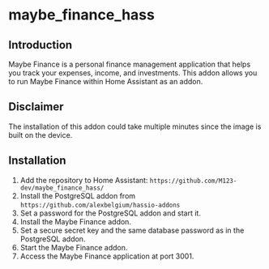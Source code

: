 # maybe_finance_hass

## Introduction

Maybe Finance is a personal finance management application that helps you track your expenses, income, and investments. This addon allows you to run Maybe Finance within Home Assistant as an addon.

## Disclaimer

The installation of this addon could take multiple minutes since the image is built on the device.

## Installation

1. Add the repository to Home Assistant: `https://github.com/M123-dev/maybe_finance_hass/`
2. Install the PostgreSQL addon from `https://github.com/alexbelgium/hassio-addons`
3. Set a password for the PostgreSQL addon and start it.
4. Install the Maybe Finance addon.
5. Set a secure secret key and the same database password as in the PostgreSQL addon.
6. Start the Maybe Finance addon.
7. Access the Maybe Finance application at port 3001.
